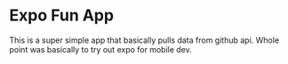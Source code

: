 # Expo Fun App

This is a super simple app that basically pulls data from github api.
Whole point was basically to try out expo for mobile dev.
